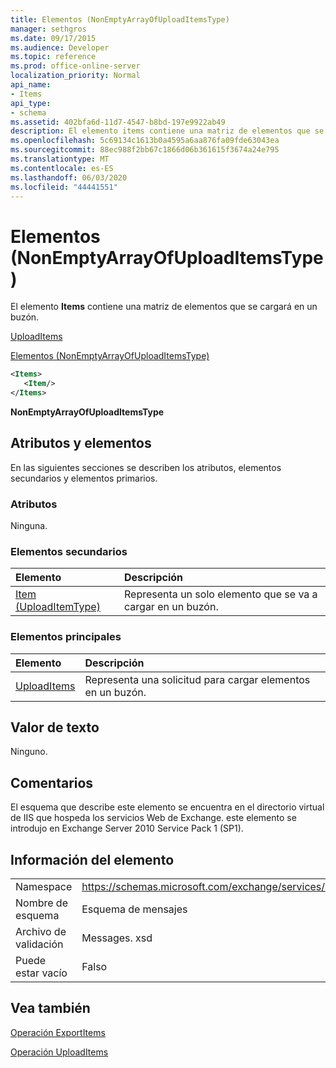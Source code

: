 ```yaml
---
title: Elementos (NonEmptyArrayOfUploadItemsType)
manager: sethgros
ms.date: 09/17/2015
ms.audience: Developer
ms.topic: reference
ms.prod: office-online-server
localization_priority: Normal
api_name:
- Items
api_type:
- schema
ms.assetid: 402bfa6d-11d7-4547-b8bd-197e9922ab49
description: El elemento items contiene una matriz de elementos que se cargará en un buzón.
ms.openlocfilehash: 5c69134c1613b0a4595a6aa876fa09fde63043ea
ms.sourcegitcommit: 88ec988f2bb67c1866d06b361615f3674a24e795
ms.translationtype: MT
ms.contentlocale: es-ES
ms.lasthandoff: 06/03/2020
ms.locfileid: "44441551"
---
```

# <a name="items-nonemptyarrayofuploaditemstype"></a>Elementos (NonEmptyArrayOfUploadItemsType)

El elemento **Items** contiene una matriz de elementos que se cargará en un buzón. 
  
[UploadItems](uploaditems.md)
  
[Elementos (NonEmptyArrayOfUploadItemsType)](items-nonemptyarrayofuploaditemstype.md)
  
```XML
<Items>
   <Item/>
</Items>
```

 **NonEmptyArrayOfUploadItemsType**
## <a name="attributes-and-elements"></a>Atributos y elementos

En las siguientes secciones se describen los atributos, elementos secundarios y elementos primarios.
  
### <a name="attributes"></a>Atributos

Ninguna.
  
### <a name="child-elements"></a>Elementos secundarios

|**Elemento**|**Descripción**|
|:-----|:-----|
|[Item (UploadItemType)](item-uploaditemtype.md) <br/> |Representa un solo elemento que se va a cargar en un buzón.  <br/> |
   
### <a name="parent-elements"></a>Elementos principales

|**Elemento**|**Descripción**|
|:-----|:-----|
|[UploadItems](uploaditems.md) <br/> |Representa una solicitud para cargar elementos en un buzón.  <br/> |
   
## <a name="text-value"></a>Valor de texto

Ninguno.
  
## <a name="remarks"></a>Comentarios

El esquema que describe este elemento se encuentra en el directorio virtual de IIS que hospeda los servicios Web de Exchange. este elemento se introdujo en Exchange Server 2010 Service Pack 1 (SP1).
  
## <a name="element-information"></a>Información del elemento

|||
|:-----|:-----|
|Namespace  <br/> |https://schemas.microsoft.com/exchange/services/2006/messages  <br/> |
|Nombre de esquema  <br/> |Esquema de mensajes  <br/> |
|Archivo de validación  <br/> |Messages. xsd  <br/> |
|Puede estar vacío  <br/> |Falso  <br/> |
   
## <a name="see-also"></a>Vea también



[Operación ExportItems](exportitems-operation.md)
  
[Operación UploadItems](uploaditems-operation.md)

